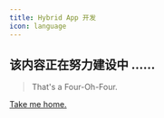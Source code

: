 ```yaml
---
title: Hybrid App 开发
icon: language
---
```


<!-- more -->

## 该内容正在努力建设中 ......

> That's a Four-Oh-Four.

[Take me home.](/blog/)
